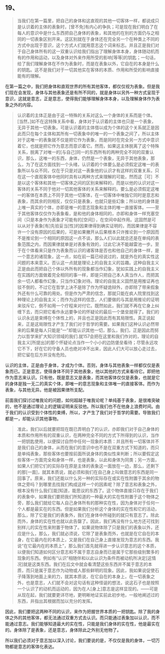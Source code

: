<h2>19、</h2><blockquote data-pid="2pow1Ls4">当我们在第一篇里，把自己的身体和这直观的其他一切客体一样，都说成只是认识着的主体的表象时，[曾不免]有内心的争执；可是现在我们明白了在每人的意识中是什么东西把自己身体的表象，和其他的在别的方面仍与之相同的一切表象区别开来。这区别就在于身体还在完全另一个在种类上不同的方式中出现于意识，这个方式人们就用意志这个词来标志。并且正是我们对于自己身体所有的这一双重认识给我们指出了理解身体本身，身体随动机而有的作用和运动，以及身体对外来作用所受的影响[等等]的钥匙；一句话，给了我们理解身体在不作为表象时，而是在表象以外，它自在的本身是什么的钥匙。这不是我们对于一切其他实在客体的本质、作用和所受的影响直接能有的理解。</blockquote><p data-pid="LP4kThem">在第一篇之中，我们把身体和直观世界的所有其他客体，都仅仅视为表象。但是我们现在会发现，身体与其他表象还是有所不同的，就是身体以另外一种方式呈现于意识，这就是意志，正是意志，使得我们能够理解身体本身，以及理解身体作为表象之外的内容。</p><blockquote data-pid="r94UzQ02">认识着的主体正是由于这一特殊的关系对这么一个身体的关系而是个体。[当然，]如不在这特殊关系中看，身体对于认识着的主体也只是一个表象，无异于其他一切表象。可是认识着的主体借以成为个体的这个关系就正是因此而只在每个主体和其所有一切表象中的唯一的一个表象之间了，所以主体对于这唯一的表象就不仅是把它作为表象，而是同时在完全另一方式中意识着它，也就是把它作为意志而意识着它。然而，如果这主体脱离了这个特殊关系，脱离了对唯一的[与自己]同一的东西所有的两种完全不同的双重认识，那么，这唯一的东西，身体，仍然是一个表象，无异于其他表象，那么，为了在这方面找到一个头绪，认识着的个体要么是必须假定这唯一的表象所以与众不同，仅在于只是对这一表象他的认识才有这样的双重关系，只在这一个直观客体中他同时具有以两种方式来理解的可能，然而这［可］不是以这个客体和其他一切客体之间的区别来解释的，而是以他的认识对这一客体的关系不同于他对一切其他客体的关系来解释的。要么是必须假定这唯一的客体在本质上不同于其他一切客体，在一切客体中唯独它同时是意志和表象，而其余的则相反，仅仅只是表象，也就只是些幻象；所以他的身体是上唯一真实的个体，亦即是唯一的意志现象和主体的唯一直接客体。——至于其他客体仅仅作为表象看，是和他的身体相同的，亦即和身体一样充塞空间（只是本身作为表象才可能有的[空间]），在空间中起作用。这固然是可以从对于表象[有]先验妥当[性]的因果律得到确实证明的，而因果律是不容许一个没有原因的后果的，可是如果撇开从后果根本只许推论到一个原因而不是推论到一个相同的原因这一点不谈，那么人们以此就总还是在单纯的表象范围之内，而因果律就单是对表象有效的，过此它决不能越雷池一步。至于在个体看来只是作为表象而认识的诸客体是否也和他自己的身体一样，是一个意志的诸现象，这一点，如在前一篇已经说过的，就是外在的真实性这问题的本来意义。否认这一点就是理论上的自我主义的旨趣。这种自我主义正是由此而把自己个体以外所有的现象都当作幻象，犹如实践上的自我主义在实践的方面做着完全相同的事一样，即是只把自己本人真当作人，而把其余一切人都看作幻象，只当作幻象对待。理论的自我主义固然是用推证再也驳不倒的，不过它在哲学上决不是除了作为怀疑诡辩外，亦即除了带来假象外还有什么可靠的用处。但是作为严肃的信念，那就只能在疯人院里找到这种理论上的自我主义；而作为这样的信念，人们要做的与其是用推论的证明来驳斥它，倒不如用一个疗程来对付它。既然如此，我们就不再在它身上纠缠下去，而只把它看作永远要争论的怀疑论的最后一个堡垒就得了。我们的认识永远是束缚在个体性上的，并且也正是因此而有其局限性。真正说起来，正是这局限性才产生了我们对于哲学的需要。如果我们这种认识必然带来的后果是每人只能是“一”却能认识其他一切，那么，我们，正是因此而努力以哲学来扩大知识领域的我们.就157会把在这里和我们作对的，理论的自我主义[所提出]的那个怀疑论点当作一个小小的边防堡垒看待；尽管永远攻它不下，好在它的守备人员也绝对冲不出来，因此人们大可以放心走过去，把它留在后方并没有危险。</blockquote><p data-pid="ynzjwxA_">认识的主体，正是由于身体，才成为个体。否则，身体与其他表象一样都仅仅是表象而已。正是意志，使得身体不同于其他表象，他以其他的方式来看待它。即把他作为意志来认识。只有他，既是意志又是表象，而其他客体仅仅是表象，也就是它的身体是独一无二的真实个体，即唯一的意志现象和主体唯一的直接客体。而作为表象，与其他无异。他是被因果律所支配。</p><p data-pid="ULQvJKv8">前面我们探讨过唯我论的问题，如何超越于唯我论呢？单纯基于表象，是很难突破的，他不是通过理论上的逻辑证明来反驳他。所以我们也不在他身上浪费时间。由于我们的认识受到个体性的束缚，所以，才产生了我们对于哲学的需要。导致我们都是一，却能认识其他事物。</p><blockquote data-pid="EdzOQej4">准此，我们以后就要把现在既已弄明白了的认识，亦即我们对于自己身体的本质和作用所有的双重认识，在两种完全不同的方式下所得到的认识，当作一把钥匙使用，以便探讨自然中任何一现象的本质：并且所有一切客体并不是我们自己的身体，从而在我们的意识中也不是在双重方式下知道的，而只是单纯表象，那些客体也要按前面所说身体的类似性来判断；所以要假定这些客体一方面完全和身体一样，也是表象，以此和身体为同类；另一方面，如果人们把它们的实际存在原是主体的表象这一面放在一边，那么，还剩下的那[一面]，就其本质说，就必须和我们在自己身上叫做意志的东西是同一回事了。原来，我们还能以什么另一种的实际存在或实在性附置于其余的物体之旁吗？到哪里去找我们构成这样一个的因素呢？除了意志和表象之外，根本没有什么我们[能]知道，能思议的东西了。这个物体直接只存在于我们的表象中，如果我们要把我们所知道的一种最大的实在性附置于这个物体之旁，那么我们就给它每人自己身体所有的那种实在性，因为身体对于任何一个人都是最实在的东西。但是如果我们分析这个身体的实在性和它的活动，那么，除了它是我们的表象外，我们在身体中所碰到的就只有意志了。除此而外，身体的实在性也就以此告罄了。因此，我们再没有什么地方还可找到别样儿的实在性来附置于物体了。如果说物体除了只是我们的表象以外，还应是什么，那么，我们就必须说，它除了是表象而外，也就是在它自在的本身，在它最内在的本质上，又是我们在自己身上直接发现为意志的东西。我说“在它最内在的本质上”，那么我们首先就得进一步认识意志的这个本质，以便我们知道如何区分意志和不属于意志自身而已是属于它那些级别繁多的现象的东西。例如有“认识”相随伴和以此认识为条件而被动机所决定[这情况]就是这类东西。我们在后文中就会看清楚这些东西并不属于意志的本质，而只是属于意志作为动物或人那些鲜明的现象。因此，我如果说促使石子降落到地面上来的力，就其本质说，在它自在的本身上，在一切表象之外，也是意志，人们就不会对这句话有这种怪诞的想法，说这石子也是按照一个认识了的动机而运动的，因为在人[身上]意志是这样显现的。——可是从现在起，我们就要更详尽地，更明晰地证实前此初步地，一般地阐述过的东西，井指出其根据而加以充分的发挥。</blockquote><p data-pid="uTr9xN8X">因此，我们要把这两种不同的认识，来作为把握世界本质的一把钥匙。除了我的身体之外的其他客体，都无法通过双重方式去认识。而只能通过表象加以认识，而不能通过意志。我们能够知道最大的实在性，只能是我们身体的实在性，他是最实在的。身体除了是表象，还是意志，身体除此之外别无他物了。</p><p data-pid="atvSRZyW">所以我们必须对于意志加以深入讨论，我们要说的是，不仅仅是我的身体，一切万物都是意志的客体化表达。</p><p></p><p></p><p></p><p></p>